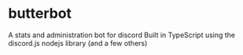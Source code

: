 # butterbot
A stats and administration bot for discord
Built in TypeScript using the discord.js nodejs library (and a few others)
